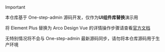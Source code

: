 > [!IMPORTANT]
>
> 本仓库基于 One-step-admin 源码开发，仅作为**UI组件库替换**演示用
>
> 将 Element Plus 替换为 Arco Design Vue 的详情操作步骤请查看[官方文档](https://one-step-admin.gitee.io/guide/replace-to-arco.html)
>
> 无特别情况将不会与 One-step-admin 最新源码同步，请勿将本仓库源码用于生产环境
